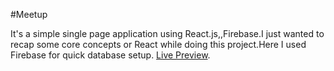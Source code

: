#Meetup

It's a simple single page application using React.js,,Firebase.I just wanted to recap some core concepts or React while doing this project.Here I used Firebase for quick database setup. [Live Preview]().
